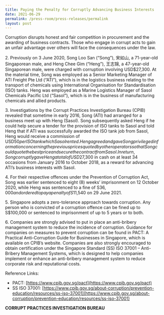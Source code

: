```yaml
---
title: Paying the Penalty for Corruptly Advancing Business Interests
date: 2021-06-29
permalink: /press-room/press-releases/permalink
layout: post
---
```

Corruption disrupts honest and fair competition in procurement and the awarding of business contracts. Those who engage in corrupt acts to gain an unfair advantage over others will face the consequences under the law.

2\.         Previously on 3 June 2020, Song Loo San (“Song”), 宋如山, a 71-year-old Singaporean male, and Heng Chee Gim (“Heng”), 王志锦, a 47-year-old Singaporean male, were charged with corruption involving USD$27,300. At the material time, Song was employed as a Senior Marketing Manager of ATI Freight Pte Ltd (“ATI”), which is in the logistics business relating to the transport of chemicals using International Organisation for Standardisation (ISO) tanks. Heng was employed as a Marine Logistics Manager of Sasol Chemicals Pacific Ltd (“Sasol”), which is in the business of manufacturing chemicals and allied products.

3\.         Investigations by the Corrupt Practices Investigation Bureau (CPIB) revealed that sometime in early 2016, Song (ATI) had arranged for a business meet up with Heng (Sasol). Song subsequently asked Heng if he could help secure a tender for the provision of ISO tanks to Sasol and told Heng that if ATI was successfully awarded the ISO tank job from Sasol, Heng would receive a commission of USD$50 per ISO tank which Sasol rented. Heng agreed and gave Song privileged information concerning the previous prices quoted by other operators so that Song could quote the best price and secure the contract from Sasol. In return, Song corruptly gave Heng a total of USD$27,300 in cash on at least 34 occasions from January 2016 to October 2018, as a reward for advancing ATI’s business interests with Sasol.

4\.         For their respective offences under the Prevention of Corruption Act, Song was earlier sentenced to eight (8) weeks’ imprisonment on 12 October 2020, while Heng was sentenced to a fine of S$36,000 and ordered to pay a penalty of S$11,540 on 29 June 2021.

5\.         Singapore adopts a zero-tolerance approach towards corruption. Any person who is convicted of a corruption offence can be fined up to S$100,000 or sentenced to imprisonment of up to 5 years or to both. 

6\.         Companies are strongly advised to put in place an anti-bribery management system to reduce the incidence of corruption. Guidance for companies on measures to prevent corruption can be found in PACT: A Practical Anti-Corruption Guide for Businesses in Singapore, which is available on CPIB’s website. Companies are also strongly encouraged to obtain certification under the Singapore Standard (SS) ISO 37001 – Anti-Bribery Management Systems, which is designed to help companies implement or enhance an anti-bribery management system to reduce corporate risk and reputational costs. 

Reference Links:

* PACT: [https://www.cpib.gov.sg/pact](https://www.cpib.gov.sg/pact)<br>
* SS ISO 37001: [https://www.cpib.gov.sg/about-corruption/prevention-education/resources/ss-iso-37001](https://www.cpib.gov.sg/about-corruption/prevention-education/resources/ss-iso-37001)


**CORRUPT PRACTICES INVESTIGATION BUREAU**